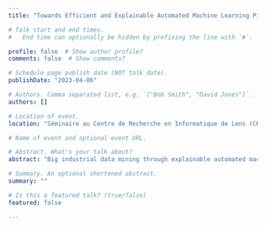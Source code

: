 ```yaml
---
title: "Towards Efficient and Explainable Automated Machine Learning Pipelines Design"

# Talk start and end times.
#   End time can optionally be hidden by prefixing the line with `#`.

profile: false  # Show author profile?
comments: false  # Show comments?

# Schedule page publish date (NOT talk date).
publishDate: "2023-04-06"

# Authors. Comma separated list, e.g. `["Bob Smith", "David Jones"]`.
authors: []

# Location of event.
location: "Séminaire au Centre de Recherche en Informatique de Lens (CRIL), Lens, France"

# Name of event and optional event URL.

# Abstract. What's your talk about?
abstract: "Big industrial data mining through explainable automated machine learning"

# Summary. An optional shortened abstract.
summary: ""

# Is this a featured talk? (true/false)
featured: false

---
```



